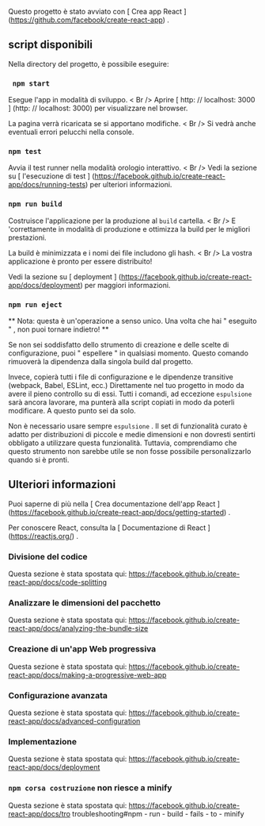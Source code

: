 Questo progetto è stato avviato con [ Crea app React ] (https://github.com/facebook/create-react-app) .

## script disponibili

Nella directory del progetto, è possibile eseguire:

### ` npm start` 

Esegue l'app in modalità di sviluppo. < Br  /> Aprire [ http: // localhost: 3000 ] (http: // localhost: 3000) per visualizzare nel browser.


La pagina verrà ricaricata se si apportano modifiche. < Br  /> Si vedrà anche eventuali errori pelucchi nella console.


### ` npm test ` 

Avvia il test runner nella modalità orologio interattivo. < Br  /> Vedi la sezione su [ l'esecuzione di test ] (https://facebook.github.io/create-react-app/docs/running-tests) per ulteriori informazioni.


### ` npm run build ` 

Costruisce l'applicazione per la produzione al ` build ` cartella. < Br  /> E 'correttamente in modalità di produzione e ottimizza la build per le migliori prestazioni.


La build è minimizzata e i nomi dei file includono gli hash. < Br  /> La vostra applicazione è pronto per essere distribuito!


Vedi la sezione su [ deployment ] (https://facebook.github.io/create-react-app/docs/deployment) per maggiori informazioni.

### `npm run eject ` 

** Nota: questa è un'operazione a senso unico. Una volta che hai " eseguito " , non puoi tornare indietro! **

Se non sei soddisfatto dello strumento di creazione e delle scelte di configurazione, puoi " espellere " in qualsiasi momento. Questo comando rimuoverà la dipendenza dalla singola build dal progetto.

Invece, copierà tutti i file di configurazione e le dipendenze transitive (webpack, Babel, ESLint, ecc.) Direttamente nel tuo progetto in modo da avere il pieno controllo su di essi. Tutti i comandi, ad eccezione ` espulsione ` sarà ancora lavorare, ma punterà alla script copiati in modo da poterli modificare. A questo punto sei da solo.

Non è necessario usare sempre ` espulsione ` . Il set di funzionalità curato è adatto per distribuzioni di piccole e medie dimensioni e non dovresti sentirti obbligato a utilizzare questa funzionalità. Tuttavia, comprendiamo che questo strumento non sarebbe utile se non fosse possibile personalizzarlo quando si è pronti.

## Ulteriori informazioni

Puoi saperne di più nella [ Crea documentazione dell'app React ] (https://facebook.github.io/create-react-app/docs/getting-started) .

Per conoscere React, consulta la [ Documentazione di React ] (https://reactjs.org/) .

### Divisione del codice

Questa sezione è stata spostata qui: https://facebook.github.io/create-react-app/docs/code-splitting

### Analizzare le dimensioni del pacchetto

Questa sezione è stata spostata qui: https://facebook.github.io/create-react-app/docs/analyzing-the-bundle-size

### Creazione di un'app Web progressiva

Questa sezione è stata spostata qui: https://facebook.github.io/create-react-app/docs/making-a-progressive-web-app

### Configurazione avanzata

Questa sezione è stata spostata qui: https://facebook.github.io/create-react-app/docs/advanced-configuration

### Implementazione

Questa sezione è stata spostata qui: https://facebook.github.io/create-react-app/docs/deployment

### ` npm corsa costruzione ` non riesce a minify 

Questa sezione è stata spostata qui: https://facebook.github.io/create-react-app/docs/tro troubleshooting#npm - run - build - fails - to - minify
